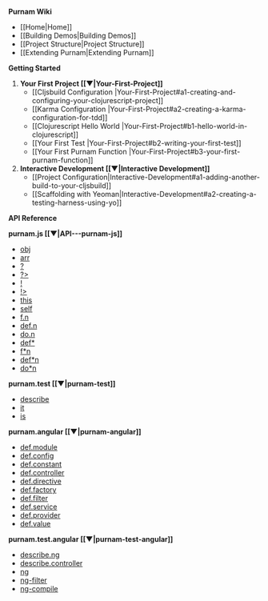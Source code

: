**Purnam Wiki**

* [[Home|Home]]
* [[Building Demos|Building Demos]]
* [[Project Structure|Project Structure]]
* [[Extending Purnam|Extending Purnam]]

**Getting Started**

1. **Your First Project [[▼|Your-First-Project]]**
   * [[Cljsbuild Configuration |Your-First-Project#a1-creating-and-configuring-your-clojurescript-project]]
   * [[Karma Configuration |Your-First-Project#a2-creating-a-karma-configuration-for-tdd]]
   * [[Clojurescript Hello World |Your-First-Project#b1-hello-world-in-clojurescript]]
   * [[Your First Test |Your-First-Project#b2-writing-your-first-test]]
   * [[Your First Purnam Function |Your-First-Project#b3-your-first-purnam-function]]
2. **Interactive Development [[▼|Interactive Development]]**
   * [[Project Configuration|Interactive-Development#a1-adding-another-build-to-your-cljsbuild]]
   * [[Scaffolding with Yeoman|Interactive-Development#a2-creating-a-testing-harness-using-yo]]

**API Reference**

**purnam.js [[▼|API---purnam-js]]**
  * [obj](API---purnam-js#wiki-obj)
  * [arr](API---purnam-js#wiki-arr)
  * [?](API---purnam-js#wiki-getter)
  * [?>](API---purnam-js#wiki-calln)
  * [!](API---purnam-js#wiki-setter)
  * [!>](API---purnam-js#wiki-callobj)
  * [this](API---purnam-js#wiki-this)
  * [self](API---purnam-js#wiki-self)
  * [f.n](API---purnam-js#wiki-fn)
  * [def.n](API---purnam-js#wiki-defn)
  * [do.n](API---purnam-js#wiki-don) 
  * [def*](API---purnam-js#wiki-defraw) 
  * [f*n](API---purnam-js#wiki-fnraw)
  * [def*n](API---purnam-js#wiki-defnraw)
  * [do*n](API---purnam-js#wiki-doraw)
  
**purnam.test [[▼|purnam-test]]**
  * [describe](API---purnam-test#wiki-describe)
  * [it](API---purnam-test#wiki-it)
  * [is](API---purnam-test#wiki-is)
  
**purnam.angular [[▼|purnam-angular]]**
  * [def.module](API---purnam-angular#defmodule)
  * [def.config](API---purnam-angular#defconfig)
  * [def.constant](API---purnam-angular#defconstant)
  * [def.controller](API---purnam-angular#defcontroller)
  * [def.directive](API---purnam-angular#defdirective)
  * [def.factory](API---purnam-angular#deffactory)
  * [def.filter](API---purnam-angular#deffilter)
  * [def.service](API---purnam-angular#defservice)
  * [def.provider](API---purnam-angular#defprovider)
  * [def.value](API---purnam-angular#defvalue)
  
**purnam.test.angular [[▼|purnam-test-angular]]**  
  * [describe.ng](API---purnam-test-angular#wiki-describeng)
  * [describe.controller](API---purnam-test-angular#wiki-describecontroller)
  * [ng](API---purnam-test-angular#wiki-ng)
  * [ng-filter](API---purnam-test-angular#wiki-ng-filter)
  * [ng-compile](API---purnam-test-angular#wiki-ng-compile)